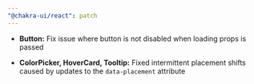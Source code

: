 ```yaml
---
"@chakra-ui/react": patch
---
```


- **Button:** Fix issue where button is not disabled when loading props is
  passed

- **ColorPicker, HoverCard, Tooltip:** Fixed intermittent placement shifts
  caused by updates to the `data-placement` attribute
